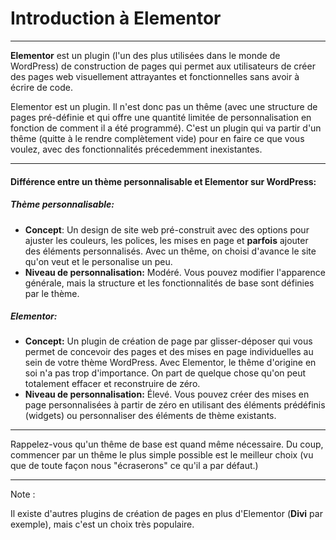 # Introduction à Elementor

---

**Elementor** est un plugin (l'un des plus utilisées dans le monde de WordPress) de construction de pages qui permet aux utilisateurs de créer des pages web visuellement attrayantes et fonctionnelles sans avoir à écrire de code.

Elementor est un plugin. Il n'est donc pas un thême (avec une structure de pages pré-définie et qui offre une quantité limitée de personnalisation en fonction de comment il a été programmé). C'est un plugin qui va partir d'un thême (quitte à le rendre complètement vide) pour en faire ce que vous voulez, avec des fonctionnalités précedemment inexistantes.

---

#### Différence entre un thème personnalisable et Elementor sur WordPress:

##### Thème personnalisable:

- **Concept**: Un design de site web pré-construit avec des options pour ajuster les couleurs, les polices, les mises en page et **parfois** ajouter des éléments personnalisés. Avec un thême, on choisi d'avance le site qu'on veut et le personalise un peu.
  <br/>
- **Niveau de personnalisation:** Modéré. Vous pouvez modifier l'apparence générale, mais la structure et les fonctionnalités de base sont définies par le thème.

##### Elementor:

- **Concept:** Un plugin de création de page par glisser-déposer qui vous permet de concevoir des pages et des mises en page individuelles au sein de votre thème WordPress. Avec Elementor, le thême d'origine en soi n'a pas trop d'importance. On part de quelque chose qu'on peut totalement effacer et reconstruire de zéro.
  <br/>
- **Niveau de personnalisation:** Élevé. Vous pouvez créer des mises en page personnalisées à partir de zéro en utilisant des éléments prédéfinis (widgets) ou personnaliser des éléments de thème existants.

---

Rappelez-vous qu'un thême de base est quand même nécessaire. Du coup, commencer par un thême le plus simple possible est le meilleur choix (vu que de toute façon nous "écraserons" ce qu'il a par défaut.)

---

Note :

Il existe d'autres plugins de création de pages en plus d'Elementor (**Divi** par exemple), mais c'est un choix très populaire.
